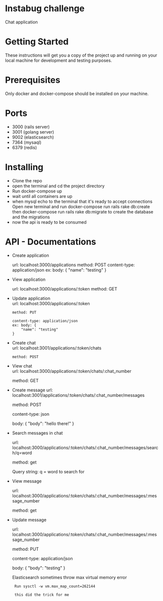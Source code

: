 # Instabug challenge

  Chat application

# Getting Started

These instructions will get you a copy of the project up and running on your local machine for development and testing purposes.

# Prerequisites

Only docker and docker-compose should be installed on your machine.

# Ports
  - 3000 (rails server)
  - 3001 (golang server)
  - 9002 (elasticsearch)
  - 7364 (mysaql)
  - 6379 (redis)

  
# Installing

 - Clone the repo
 - open the terminal and cd the project directory
 - Run docker-compose up
 - wait until all containers are up
 - when mysql echo to the terminal that it's ready to accept connections Open new terminal and run docker-compose run rails rake db:create
 then docker-compose run rails rake db:migrate to create the database and the migrations
 - now the api is ready to be consumed
 
 
 
 # API - Documentations
 
 
 
  - Create application

      url: localhost:3000/applications
      method: POST
      content-type: application/json
      ex: body: {
          "name": "testing" 
      }
    
  - View application
      
      url: localhost:3000/applications/:token
      method: GET
      
  - Update application  
        url: localhost:3000/applications/:token
        
        method: PUT
        
        content-type: application/json
        ex: body: {
            "name": "testing" 
        }
        
  - Create chat    
        url: localhost:3001/applications/:token/chats
        
        method: POST
     
   - View chat  
        url: localhost:3000/applications/:token/chats/:chat_number
        
        method: GET
        
   - Create message
        url: localhost:3001/applications/:token/chats/:chat_number/messages
        
        method: POST
        
        content-type: json
        
        body: {
            "body": "hello there!"
        }
   
   
  - Search messages in chat

      url: localhost:3000/applications/:token/chats/:chat_number/messages/search/q=word
      
      method: get
      
      Query string: q = word to search for
      
   - View message  
   
        url: localhost:3000/applications/:token/chats/:chat_number/messages/:message_number
        
        method: get   
              
   - Update message 
   
   
        url: localhost:3000/applications/:token/chats/:chat_number/messages/:message_number
        
        method: PUT
        
        content-type: application/json
        
        body: {
            "body": "testing" 
        }
        
        
        
        
        Elasticsearch sometimes throw max virtual memory error
        
          Run sysctl -w vm.max_map_count=262144
          
          this did the trick for me
